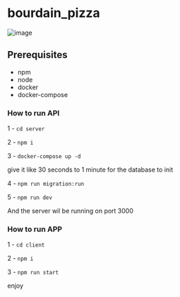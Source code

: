 # bourdain_pizza

![image](https://user-images.githubusercontent.com/37468432/194673469-dc505ad5-2da0-421c-867c-d9ff29cb3d80.png)


## Prerequisites

- npm
- node
- docker
- docker-compose

### How to run API

1 - `cd server`

2 - `npm i`

3 - `docker-compose up -d`

give it like 30 seconds to 1 minute for the database to init

4 - `npm run migration:run`

5 - `npm run dev`

And the server wil be running on port 3000


### How to run APP

1 - `cd client`

2 - `npm i` 

3 - `npm run start`

enjoy
